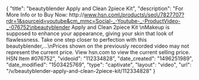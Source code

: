 {
    "title": "beautyblender Apply and Clean 2piece Kit",
    "description": "For More Info or to Buy Now: http:\/\/www.hsn.com\/products\/seo\/7827707?rdr=1&sourceid=youtube&cm_mmc=Social-_-Youtube-_-ProductVideo-_-076752\nbeautyblender Apply and Clean 2piece Kit \nMakeup is supposed to enhance your appearance, giving your skin that look of flawlessness. Take one step closer to perfection with this beautyblender,...\nPrices shown on the previously recorded video may not represent the current price.  View hsn.com to view the current selling price. HSN Item #076752",
    "videoid": "112334828",
    "date_created": "1496251989",
    "date_modified": "1503425769",
    "type": "captivate",
    "layout": "video",
    "url": "\/v\/beautyblender-apply-and-clean-2piece-kit\/112334828"
}